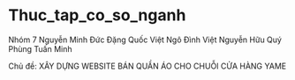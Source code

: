 # Thuc_tap_co_so_nganh
Nhóm 7
Nguyễn Minh Đức
Đặng Quốc Việt
Ngô Đình Việt
Nguyễn Hữu Quý
Phùng Tuấn Minh

Chủ đề: XÂY DỰNG WEBSITE BÁN QUẦN ÁO CHO CHUỖI CỬA HÀNG YAME




